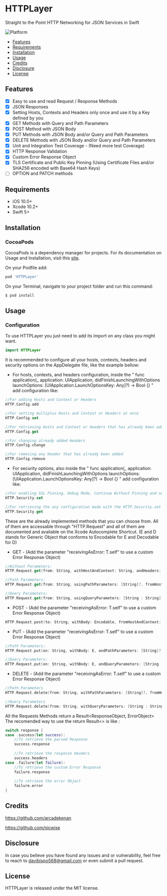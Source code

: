 # HTTPLayer
Straight to the Point HTTP Networking for JSON Services in Swift

![Platform](https://img.shields.io/cocoapods/p/HTTPLayer.svg)

- [Features](#features)
- [Requirements](#requirements)
- [Installation](#installation)
- [Usage](#usage)
- [Credits](#credits)
- [Disclosure](#disclosure)
- [License](#license)

## Features

- [x] Easy to use and read Request / Response Methods
- [x] JSON Responses
- [x] Setting Hosts, Contexts and Headers only once and use it by a Key defined by you
- [x] GET Methods with Query and Path Parameters
- [x] POST Method with JSON Body
- [x] PUT Methods with JSON Body and/or Query and Path Parameters
- [x] DELETE Methods with JSON Body and/or Query and Path Parameters
- [x] Unit and Integration Test Coverage - (Need more test Coverage)
- [x] HTTP Response Validation
- [x] Custom Error Response Object
- [x] TLS Certificate and Public Key Pinning (Using Certificate Files and/or SHA256 encoded with Base64 Hash Keys)
- [ ] OPTION and PATCH methods

## Requirements

- iOS 10.0+ 
- Xcode 10.2+
- Swift 5+

## Installation

### CocoaPods

CocoaPods is a dependency manager for projects. For its documentation on Usage and Installation, visit this [site](https://cocoapods.org).

On your Podfile add:

```ruby
pod 'HTTPLayer'
```
On your Terminal, navigate to your project folder and run this command:

```bash
$ pod install
```

## Usage
### Configuration

To use HTTPLayer you just need to add its import on any class you might want.
```swift
import HTTPLayer
```

It is recommended to configure all your hosts, contexts, headers and security options on the AppDelegate file, like the example bellow:

- For hosts, contexts, and headers configuration, inside the " func application(_ application: UIApplication, didFinishLaunchingWithOptions launchOptions: [UIApplication.LaunchOptionsKey: Any]?) -> Bool {} " add configuration like:
```swift
//For adding Hosts and Context or Headers
HTTP.Config.add

//For setting multiplus Hosts and Context or Headers at once
HTTP.Config.set

//For retrieving Hosts and Context or Headers that has already been added
HTTP.Config.get

//For changing already added Headers
HTTP.Config.change

//For removing any Header that has already been added
HTTP.Config.remove
```
- For security options, also inside the " func application(_ application: UIApplication, didFinishLaunchingWithOptions launchOptions: [UIApplication.LaunchOptionsKey: Any]?) -> Bool {} " add configuration like:
```swift
//For enabling SSL Pinning, Debug Mode, Continue Without Pinning and setting SHA256 encoded with Base64 Hash Keys and/or Certificate files .cer and .crt to expecific Hosts
HTTP.Security.set

//For retrieving the any configuration made with the HTTP.Security.set 
HTTP.Security.get
```

These are the already implemented methods that you can choose from. All of them are accessable through "HTTP.Request" and all of them are documented and avaliable on the Xcode Autocomplete Shortcut. (E and D stands for Generic Object that conforms to Encodable for E and Decodable for D)

-  GET - (Add the parameter "receivingAsError: T.self" to use a custom Error Response Object)
```swift
//Without Parameters:
HTTP.Request.get(from: String, withHostAndContext: String, andHeaders: String, receivingObjectType: D.self, completion: (Result<ResponseObject<D>, ErrorObject<ER>>) -> ()) 

//Path Parameters:
HTTP.Request.get(from: String, usingPathParameters: [String]?, fromHostAndContext: String, andHeaders: String?, receivingObjectType: D.self, completion: (Result<ResponseObject<D>, ErrorObject<ER>>) -> ())

//Query Parameters:
HTTP.Request.get(from: String, usingQueryParameters: [String : String]?, fromHostAndContext: String, andHeaders: String?, receivingObjectType: D.self, completion: (Result<ResponseObject<D>, ErrorObject<ER>>) -> ())
```

- POST - (Add the parameter "receivingAsError: T.self" to use a custom Error Response Object)
```swift
HTTP.Request.post(to: String, withBody: Encodable, fromHostAndContext: String, andHeaders: String?, receivingObjectType: D.self, completion: (Result<ResponseObject<D>, ErrorObject<ER>>) -> ())
```

- PUT - (Add the parameter "receivingAsError: T.self" to use a custom Error Response Object)
```swift
//Path Parameters:
HTTP.Request.put(on: String, withBody: E, andPathParameters: [String]?, fromHostAndContext: String, andHeaders: String?, receivingObjectType: D.self, completion: (Result<ResponseObject<D>, ErrorObject<ER>>) -> ())

//Query Parameters:
HTTP.Request.put(on: String, withBody: E, andQueryParameters: [String : String]?, fromHostAndContext: String, andHeaders: String?, receivingObjectType: D.self, completion: (Result<ResponseObject<D>, ErrorObject<ER>>) -> ())
```

- DELETE - (Add the parameter "receivingAsError: T.self" to use a custom Error Response Object)
```swift
//Path Parameters
HTTP.Request.delete(from: String, withPathParameters: [String]?, fromHostAndContext: String, andHeaders: String?, receivingObjectType: D.self, completion: (Result<ResponseObject<D>, ErrorObject<ER>>) -> ())

//Query Parameters
HTTP.Request.delete(from: String, withQueryParameters: [String : String]?, fromHostAndContext: String, andHeaders: String?, receivingObjectType: D.self, completion: (Result<ResponseObject<D>, ErrorObject<ER>>) -> ())
```

All the Requests Methods return a Result<ResponseObject<D>, ErrorObject<ER>>
The recomended way to use the return Result<> is like :
```swift
switch response {
case .success(let success):
    //To retrieve the parsed Response
    success.response
    
    //To retrieve the response Headers
    success.headers
case .failure(let failure):
    //To retrieve the custom Error Response
    failure.response
    
    //To retrieve the error Object
    failure.error
}
```

## Credits

https://github.com/arcadekenan

https://github.com/nicwise

## Disclosure

In case you believe you have found any issues and or vulnerability, feel free to reach to davibispo568@gmail.com or even submit a pull request.

## License

HTTPLayer is released under the MIT license.
